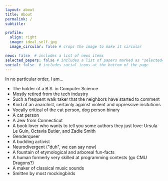 ```yaml
---
layout: about
title: About
permalink: /
subtitle: 

profile:
  align: right
  image: ideal_self.jpg
  image_circular: false # crops the image to make it circular

news: false  # includes a list of news items
selected_papers: false # includes a list of papers marked as "selected={true}"
social: false  # includes social icons at the bottom of the page
---
```

In no particular order, I am...

- The holder of a B.S. in Computer Science
- Mostly retired from the tech industry
- Such a frequent walk taker that the neighbors have started to comment
- Kind of an anarchist, certainly against violent and oppressive insitutions
- Vocally critical of the cat person, dog person binary
- A cat person
- A Jew from Connecticut
- A book lover who wants to tell you some authors they just love: Ursula Le Guin, Octavia Butler, and Zadie Smith
- Genderqueer
- A budding activist
- Neurodivergent ("duh", we can say now)
- A fountain of etymological and arboreal fun-facts
- A human formerly very skilled at programming contests (go CMU Dragons?)
- A maker of classical music sounds
- Smitten by most mockingbirds
